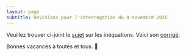 ```yaml
---
layout: page
subtitle: Révisions pour l'interrogation du 4 novembre 2025
---
```



Veuillez trouver ci-joint le [sujet](/pdf/inequations.auto.pdf) sur les inéquations. Voici son [corrigé](/pdf/Correction.inequations.Auto.pdf).

 Bonnes vacances à toutes et tous. :punch: 




